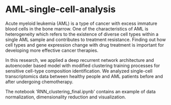 # AML-single-cell-analysis
Acute myeloid leukemia (AML) is a type of cancer with excess immature blood cells in the bone marrow. One of the characteristics of AML is heterogeneity which refers to the existence of diverse cell types within a single AML sample and contributes to treatment resistance. Finding out how cell types and gene expression change with drug treatment is important for developing more effective cancer therapies.

In this research, we applied a deep recurrent network architecture and autoencoder based model with modified clustering training processes for sensitive cell-type composition identification. We analyzed single-cell transcriptomics data between healthy people and AML patients before and after undergoing chemotherapy.

The notebook 'RNN_clustering_final.ipynb' contains an example of data normalization, dimensionality reduction and visualization.
